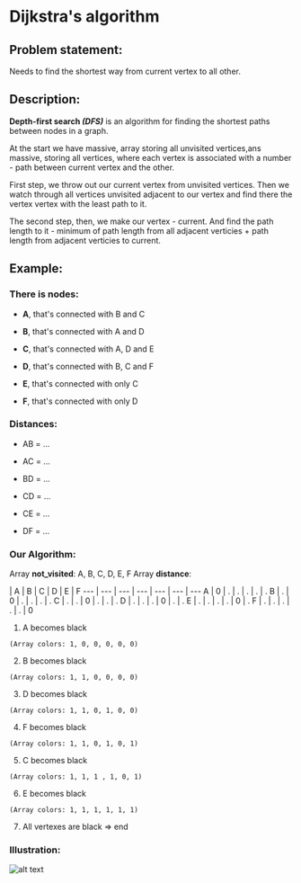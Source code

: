 # Dijkstra's algorithm

## Problem statement:

Needs to find the shortest way from current vertex to all other.

## Description:

**Depth-first search _(DFS)_**  is an algorithm for finding the shortest paths between nodes in a graph.

At the start we have massive, array storing all unvisited vertices,ans massive, storing all vertices, where each vertex is associated with a number - path between current vertex and the other.

First step, we throw out our current vertex from unvisited vertices. Then we watch through all vertices unvisited adjacent to our vertex and find there the vertex vertex with the least path to it.

The second step, then, we make our vertex - current. And find the path length to it - minimum of path length from all adjacent verticies + path length from adjacent verticies to current. 

## Example:

### There is nodes: 
- **A**, that's connected with B and C

- **B**, that's connected with A and D

- **C**, that's connected with A, D and E

- **D**, that's connected with B, C and F

- **E**, that's connected with only C

- **F**, that's connected with only D

### Distances:
- AB = ...

- AC = ...

- BD = ...

- CD = ...

- CE = ...

- DF = ...
### Our Algorithm:

Array **not_visited**: A, B, C, D, E, F 
Array **distance**:

  | A | B | C | D | E | F
--- | --- | --- | --- | --- | --- | ---
A | 0 | . | . | . | . | .
B | . | 0 | . | . | . | .
C | . | . | 0 | . | . | .
D | . | . | . | 0 | . | .
E | . | . | . | . | 0 | .
F | . | . | . | . | . | 0

1. A becomes black
```
(Array colors: 1, 0, 0, 0, 0, 0)
```
2. B becomes black
```
(Array colors: 1, 1, 0, 0, 0, 0)
```
3. D becomes black
```
(Array colors: 1, 1, 0, 1, 0, 0)
```
4. F becomes black
```
(Array colors: 1, 1, 0, 1, 0, 1)
```
5. C becomes black
```
(Array colors: 1, 1, 1 , 1, 0, 1)
```
6. E becomes black
```
(Array colors: 1, 1, 1, 1, 1, 1)
```
7. All vertexes are black => end


### Illustration:

![alt text](://github.com/RuS2m/CODE/blob/master/Dijkstra/Dijkstra.gif)

